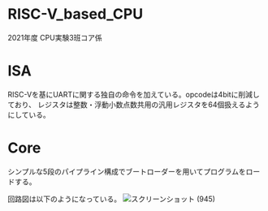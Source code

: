 # RISC-V_based_CPU
  2021年度 CPU実験3班コア係

# ISA
  RISC-Vを基にUARTに関する独自の命令を加えている。opcodeは4bitに削減しており、
  レジスタは整数・浮動小数点数共用の汎用レジスタを64個扱えるようにしている。

# Core
  シンプルな5段のパイプライン構成でブートローダーを用いてプログラムをロードする。
  
  回路図は以下のようになっている。
![スクリーンショット (945)](https://user-images.githubusercontent.com/64414574/165100859-d173bc50-776a-4159-93af-fe623d9fbb1e.png)

